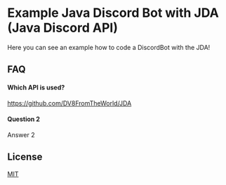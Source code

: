 # Example Java Discord Bot with JDA (Java Discord API)

Here you can see an example how to code a DiscordBot with the JDA!


## FAQ

#### Which API is used?

https://github.com/DV8FromTheWorld/JDA

#### Question 2

Answer 2


## License

[MIT](https://choosealicense.com/licenses/mit/)

